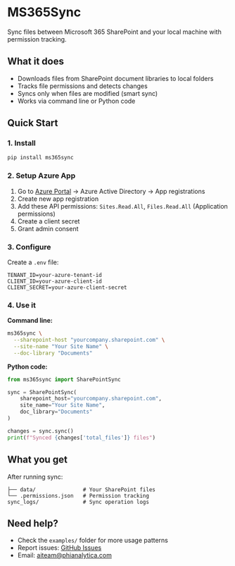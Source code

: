 # MS365Sync

Sync files between Microsoft 365 SharePoint and your local machine with permission tracking.

## What it does

- Downloads files from SharePoint document libraries to local folders
- Tracks file permissions and detects changes
- Syncs only when files are modified (smart sync)
- Works via command line or Python code

## Quick Start

### 1. Install

```bash
pip install ms365sync
```

### 2. Setup Azure App

1. Go to [Azure Portal](https://portal.azure.com) → Azure Active Directory → App registrations
2. Create new app registration
3. Add these API permissions: `Sites.Read.All`, `Files.Read.All` (Application permissions)
4. Create a client secret
5. Grant admin consent

### 3. Configure

Create a `.env` file:

```env
TENANT_ID=your-azure-tenant-id
CLIENT_ID=your-azure-client-id
CLIENT_SECRET=your-azure-client-secret
```

### 4. Use it

**Command line:**
```bash
ms365sync \
  --sharepoint-host "yourcompany.sharepoint.com" \
  --site-name "Your Site Name" \
  --doc-library "Documents"
```

**Python code:**
```python
from ms365sync import SharePointSync

sync = SharePointSync(
    sharepoint_host="yourcompany.sharepoint.com",
    site_name="Your Site Name", 
    doc_library="Documents"
)

changes = sync.sync()
print(f"Synced {changes['total_files']} files")
```

## What you get

After running sync:
```ms365_data/
├── data/               # Your SharePoint files
└── .permissions.json   # Permission tracking
sync_logs/              # Sync operation logs
```

## Need help?

- Check the `examples/` folder for more usage patterns
- Report issues: [GitHub Issues](https://github.com/Phi4AI/ms365sync/issues)
- Email: aiteam@phianalytica.com 

